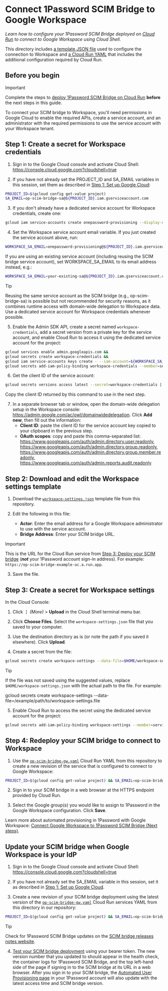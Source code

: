 # Connect 1Password SCIM Bridge to Google Workspace
_Learn how to configure your 1Password SCIM Bridge deployed on [Cloud Run](https://cloud.google.com/run/docs/overview/what-is-cloud-run) to connect to Google Workspace using Cloud Shell._

This directory includes [a template JSON file](./workspace-settings.json) used to configure the connection to Workspace and [a Cloud Run YAML](./op-scim-bridge-gw.yaml) that includes the additional configuration required by Cloud Run.

## Before you begin

> [!IMPORTANT]
> Complete the steps to [deploy 1Password SCIM Bridge on Cloud Run](../README.md) **before** the next steps in this guide.

To connect your SCIM bridge to Workspace, you'll need permissions in Google Cloud to enable the required APIs, create a service account, and an administrator with the required permissions to use the service account with your Workspace tenant.

## Step 1: Create a secret for Workspace credentials

1. Sign in to the Google Cloud console and activate Cloud Shell: <https://console.cloud.google.com?cloudshell=true>

2. If you have not already set the PROJECT_ID and SA_EMAIL variables in this session, set them as described in [Step 1: Set up Google Cloud](../README.md#step-1-set-up-google-cloud):

```sh
PROJECT_ID=$(gcloud config get-value project)
SA_EMAIL=op-scim-bridge-sa@${PROJECT_ID}.iam.gserviceaccount.com
```

3. If you don't already have a dedicated service account for Workspace credentials, create one:

```sh
gcloud iam service-accounts create onepassword-provisioning --display-name "1Password Provisioning Service Account"
```

4. Set the Workspace service account email variable. If you just created the service account above, run:

```sh
WORKSPACE_SA_EMAIL=onepassword-provisioning@${PROJECT_ID}.iam.gserviceaccount.com
```

If you are using an existing service account (including reusing the SCIM bridge service account), set WORKSPACE_SA_EMAIL to its email address instead, e.g.:

```sh
WORKSPACE_SA_EMAIL=your-existing-sa@${PROJECT_ID}.iam.gserviceaccount.com
```

> [!TIP]
> Reusing the same service account as the SCIM bridge (e.g., op-scim-bridge-sa) is possible but not recommended for security reasons, as it combines runtime access with domain-wide delegation to Workspace data. Use a dedicated service account for Workspace credentials whenever possible.

5. Enable the Admin SDK API, create a secret named `workspace-credentials`, add a secret version from a private key for the service account, and enable Cloud Run to access it using the dedicated service account for the project:

```sh
gcloud services enable admin.googleapis.com &&
gcloud secrets create workspace-credentials &&
gcloud iam service-accounts keys create - --iam-account=${WORKSPACE_SA_EMAIL} | gcloud secrets versions add workspace-credentials --data-file=- &&
gcloud secrets add-iam-policy-binding workspace-credentials --member=serviceAccount:${SA_EMAIL} --role=roles/secretmanager.secretAccessor
```

6. Get the client ID of the service account:

```sh
gcloud secrets versions access latest --secret=workspace-credentials | jq '.client_id' --raw-output
```

Copy the client ID returned by this command to use in the next step.

7. In a separate browser tab or window, open the domain-wide delegation setup in the Workspace console: <https://admin.google.com/ac/owl/domainwidedelegation>. Click **Add new**, then fill out the information:
   - **Client ID**: paste the client ID for the service account key copied to your clipboard in the previous step.
   - **OAuth scopes**: copy and paste this comma-separated list:
     https://www.googleapis.com/auth/admin.directory.user.readonly, https://www.googleapis.com/auth/admin.directory.group.readonly, https://www.googleapis.com/auth/admin.directory.group.member.readonly, https://www.googleapis.com/auth/admin.reports.audit.readonly

## Step 2: Download and edit the Workspace settings template

1. Download the [`workspace-settings.json`](./workspace-settings.json) template file from this repository.

2. Edit the following in this file:
   - **Actor**: Enter the email address for a Google Workspace administrator to use with the service account.
   - **Bridge Address**: Enter your SCIM bridge URL.

> [!IMPORTANT]
> This is the URL for the Cloud Run service from [Step 3: Deploy your SCIM bridge](../README.md#step-3-deploy-your-scim-bridge)
> (_**not**_ your 1Password account sign-in address). For example: `https://op-scim-bridge-example-uc.a.run.app`.

3. Save the file.

## Step 3: Create a secret for Workspace settings

In the Cloud Console:

1. Click **⋮** _(More)_ > **Upload** in the Cloud Shell terminal menu bar.

2. Click **Choose Files**. Select the `workspace-settings.json` file that you saved to your computer.

3. Use the destination directory as is (or note the path if you saved it elsewhere). Click **Upload**.

4. Create a secret from the file:

```sh
gcloud secrets create workspace-settings --data-file=$HOME/workspace-settings.json
```

> [!TIP]
> If the file was not saved using the suggested values, replace `$HOME/workspace-settings.json` with the actual path to
> the file. For example:
>
> gcloud secrets create workspace-settings --data-file=/example/path/to/workspace-settings.file

5. Enable Cloud Run to access the secret using the dedicated service account for the project:

```sh
gcloud secrets add-iam-policy-binding workspace-settings --member=serviceAccount:${SA_EMAIL} --role=roles/secretmanager.secretAccessor
```

## Step 4: Redeploy your SCIM bridge to connect to Workspace

1. Use the [`op-scim-bridge-gw.yaml`](./op-scim-bridge-gw.yaml) Cloud Run YAML from this repository to create a new revision of the service that is configured to connect to Google Workspace:

```sh
PROJECT_ID=$(gcloud config get-value project) && SA_EMAIL=op-scim-bridge-sa@${PROJECT_ID}.iam.gserviceaccount.com && curl --silent --show-error https://raw.githubusercontent.com/1Password/scim-examples/main/google-cloud-run/google-workspace/op-scim-bridge-gw.yaml | env SA_EMAIL="$SA_EMAIL" envsubst | gcloud run services replace - && gcloud run services add-iam-policy-binding op-scim-bridge --member=allUsers --role=roles/run.invoker && gcloud run services describe op-scim-bridge --format="value(status.url)"
```

2. Sign in to your SCIM bridge in a web browser at the HTTPS endpoint provided by Cloud Run.

3. Select the Google group(s) you would like to assign to 1Password in the Google Workspace configuration. Click **Save**.

Learn more about automated provisioning in 1Password with Google Workspace: [Connect Google Workspace to 1Password SCIM Bridge (Next steps)](https://support.1password.com/scim-google-workspace/#next-steps).

## Update your SCIM bridge when Google Workspace is your IdP

1. Sign in to the Google Cloud console and activate Cloud Shell: <https://console.cloud.google.com?cloudshell=true>

2. If you have not already set the SA_EMAIL variable in this session, set it as described in [Step 1: Set up Google Cloud](../README.md#step-1-set-up-google-cloud).

3. Create a new revision of your SCIM bridge deployment using the latest version of the [`op-scim-bridge-gw.yaml`](./op-scim-bridge-gw.yaml) Cloud Run services YAML from this directory in our repository:

```sh
PROJECT_ID=$(gcloud config get-value project) && SA_EMAIL=op-scim-bridge-sa@${PROJECT_ID}.iam.gserviceaccount.com && curl --silent --show-error https://raw.githubusercontent.com/1Password/scim-examples/main/google-cloud-run/google-workspace/op-scim-bridge-gw.yaml | env SA_EMAIL="$SA_EMAIL" envsubst | gcloud run services replace -
```

> [!TIP]
> Check for 1Password SCIM Bridge updates on the [SCIM bridge releases notes website](https://releases.1password.com/provisioning/scim-bridge/).

4. [Test your SCIM bridge deployment](../README.md#step-4-test-your-scim-bridge) using your bearer token.
The new version number that you updated to should appear in the health check, the container logs for 1Password SCIM Bridge, and the top left-hand side of the page if signing in to the SCIM bridge at its URL in a web browser. After you sign in to your SCIM bridge, the [Automated User Provisioning page](https://start.1password.com/integrations/provisioning/) in your 1Password account will also update with the latest access time and SCIM bridge version.